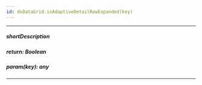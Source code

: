 ```yaml
---
id: dxDataGrid.isAdaptiveDetailRowExpanded(key)
---
```

---
##### shortDescription
<!-- Description goes here -->

##### return: Boolean
<!-- Description goes here -->

##### param(key): any
<!-- Description goes here -->

---
<!-- Description goes here -->